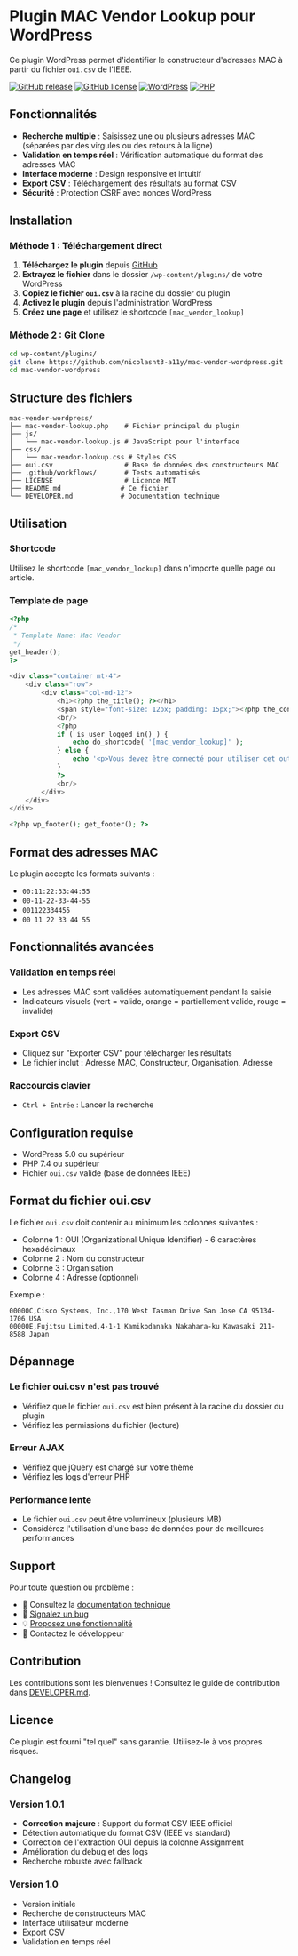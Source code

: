 # Plugin MAC Vendor Lookup pour WordPress

Ce plugin WordPress permet d'identifier le constructeur d'adresses MAC à partir du fichier `oui.csv` de l'IEEE.

[![GitHub release](https://img.shields.io/github/v/release/nicolasnt3-a11y/mac-vendor-wordpress)](https://github.com/nicolasnt3-a11y/mac-vendor-wordpress/releases)
[![GitHub license](https://img.shields.io/github/license/nicolasnt3-a11y/mac-vendor-wordpress)](https://github.com/nicolasnt3-a11y/mac-vendor-wordpress/blob/master/LICENSE)
[![WordPress](https://img.shields.io/badge/WordPress-Plugin-blue.svg)](https://wordpress.org/)
[![PHP](https://img.shields.io/badge/PHP-7.4+-green.svg)](https://php.net/)

## Fonctionnalités

- **Recherche multiple** : Saisissez une ou plusieurs adresses MAC (séparées par des virgules ou des retours à la ligne)
- **Validation en temps réel** : Vérification automatique du format des adresses MAC
- **Interface moderne** : Design responsive et intuitif
- **Export CSV** : Téléchargement des résultats au format CSV
- **Sécurité** : Protection CSRF avec nonces WordPress

## Installation

### Méthode 1 : Téléchargement direct
1. **Téléchargez le plugin** depuis [GitHub](https://github.com/nicolasnt3-a11y/mac-vendor-wordpress/archive/refs/heads/master.zip)
2. **Extrayez le fichier** dans le dossier `/wp-content/plugins/` de votre WordPress
3. **Copiez le fichier `oui.csv`** à la racine du dossier du plugin
4. **Activez le plugin** depuis l'administration WordPress
5. **Créez une page** et utilisez le shortcode `[mac_vendor_lookup]`

### Méthode 2 : Git Clone
```bash
cd wp-content/plugins/
git clone https://github.com/nicolasnt3-a11y/mac-vendor-wordpress.git
cd mac-vendor-wordpress
```

## Structure des fichiers

```
mac-vendor-wordpress/
├── mac-vendor-lookup.php    # Fichier principal du plugin
├── js/
│   └── mac-vendor-lookup.js # JavaScript pour l'interface
├── css/
│   └── mac-vendor-lookup.css # Styles CSS
├── oui.csv                  # Base de données des constructeurs MAC
├── .github/workflows/       # Tests automatisés
├── LICENSE                  # Licence MIT
├── README.md               # Ce fichier
└── DEVELOPER.md            # Documentation technique
```

## Utilisation

### Shortcode
Utilisez le shortcode `[mac_vendor_lookup]` dans n'importe quelle page ou article.

### Template de page
```php
<?php
/*
 * Template Name: Mac Vendor
 */
get_header(); 
?>

<div class="container mt-4">
    <div class="row">
        <div class="col-md-12">
            <h1><?php the_title(); ?></h1>
            <span style="font-size: 12px; padding: 15px;"><?php the_content(); ?></span>
            <br/>
            <?php 
            if ( is_user_logged_in() ) {
                echo do_shortcode( '[mac_vendor_lookup]' );
            } else {
                echo '<p>Vous devez être connecté pour utiliser cet outil.</p>';
            }
            ?>
            <br/>
        </div>
    </div>
</div>

<?php wp_footer(); get_footer(); ?>
```

## Format des adresses MAC

Le plugin accepte les formats suivants :
- `00:11:22:33:44:55`
- `00-11-22-33-44-55`
- `001122334455`
- `00 11 22 33 44 55`

## Fonctionnalités avancées

### Validation en temps réel
- Les adresses MAC sont validées automatiquement pendant la saisie
- Indicateurs visuels (vert = valide, orange = partiellement valide, rouge = invalide)

### Export CSV
- Cliquez sur "Exporter CSV" pour télécharger les résultats
- Le fichier inclut : Adresse MAC, Constructeur, Organisation, Adresse

### Raccourcis clavier
- `Ctrl + Entrée` : Lancer la recherche

## Configuration requise

- WordPress 5.0 ou supérieur
- PHP 7.4 ou supérieur
- Fichier `oui.csv` valide (base de données IEEE)

## Format du fichier oui.csv

Le fichier `oui.csv` doit contenir au minimum les colonnes suivantes :
- Colonne 1 : OUI (Organizational Unique Identifier) - 6 caractères hexadécimaux
- Colonne 2 : Nom du constructeur
- Colonne 3 : Organisation
- Colonne 4 : Adresse (optionnel)

Exemple :
```csv
00000C,Cisco Systems, Inc.,170 West Tasman Drive San Jose CA 95134-1706 USA
00000E,Fujitsu Limited,4-1-1 Kamikodanaka Nakahara-ku Kawasaki 211-8588 Japan
```

## Dépannage

### Le fichier oui.csv n'est pas trouvé
- Vérifiez que le fichier `oui.csv` est bien présent à la racine du dossier du plugin
- Vérifiez les permissions du fichier (lecture)

### Erreur AJAX
- Vérifiez que jQuery est chargé sur votre thème
- Vérifiez les logs d'erreur PHP

### Performance lente
- Le fichier `oui.csv` peut être volumineux (plusieurs MB)
- Considérez l'utilisation d'une base de données pour de meilleures performances

## Support

Pour toute question ou problème :
- 📖 Consultez la [documentation technique](DEVELOPER.md)
- 🐛 [Signalez un bug](https://github.com/nicolasnt3-a11y/mac-vendor-wordpress/issues)
- 💡 [Proposez une fonctionnalité](https://github.com/nicolasnt3-a11y/mac-vendor-wordpress/issues)
- 📧 Contactez le développeur

## Contribution

Les contributions sont les bienvenues ! Consultez le guide de contribution dans [DEVELOPER.md](DEVELOPER.md).

## Licence

Ce plugin est fourni "tel quel" sans garantie. Utilisez-le à vos propres risques.

## Changelog

### Version 1.0.1
- **Correction majeure** : Support du format CSV IEEE officiel
- Détection automatique du format CSV (IEEE vs standard)
- Correction de l'extraction OUI depuis la colonne Assignment
- Amélioration du debug et des logs
- Recherche robuste avec fallback

### Version 1.0
- Version initiale
- Recherche de constructeurs MAC
- Interface utilisateur moderne
- Export CSV
- Validation en temps réel
